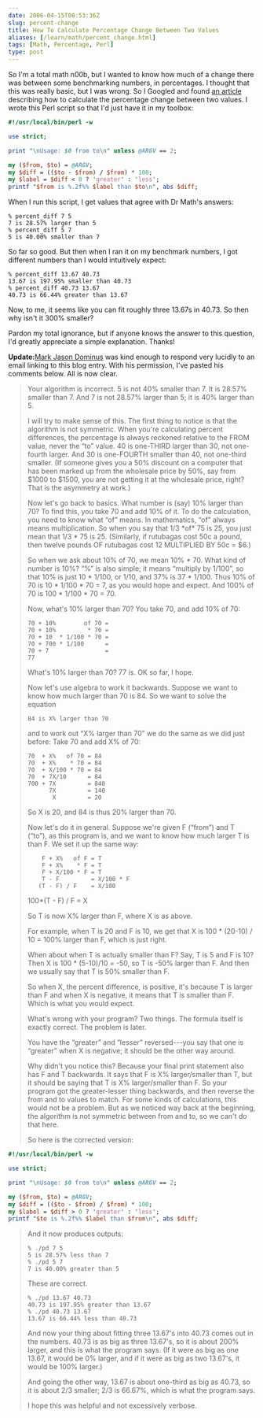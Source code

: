 ```yaml
--- 
date: 2006-04-15T00:53:36Z
slug: percent-change
title: How To Calculate Percentage Change Between Two Values
aliases: [/learn/math/percent_change.html]
tags: [Math, Percentage, Perl]
type: post
---
```


So I'm a total math n00b, but I wanted to know how much of a change there was
between some benchmarking numbers, in percentages. I thought that this was
really basic, but I was wrong. So I Googled and found [an article] describing
how to calculate the percentage change between two values. I wrote this Perl
script so that I'd just have it in my toolbox:

``` perl
#!/usr/local/bin/perl -w

use strict;

print "\nUsage: $0 from to\n" unless @ARGV == 2;

my ($from, $to) = @ARGV;
my $diff = (($to - $from) / $from) * 100;
my $label = $diff < 0 ? 'greater' : 'less';
printf "$from is %.2f%% $label than $to\n", abs $diff;
```

When I run this script, I get values that agree with Dr Math's answers:

    % percent_diff 7 5
    7 is 28.57% larger than 5
    % percent_diff 5 7
    5 is 40.00% smaller than 7

So far so good. But then when I ran it on my benchmark numbers, I got different
numbers than I would intuitively expect:

    % percent_diff 13.67 40.73
    13.67 is 197.95% smaller than 40.73
    % percent_diff 40.73 13.67
    40.73 is 66.44% greater than 13.67

Now, to me, it seems like you can fit roughly three 13.67s in 40.73. So then why
isn't it 300% smaller?

Pardon my total ignorance, but if anyone knows the answer to this question, I'd
greatly appreciate a simple explanation. Thanks!

**Update:**[Mark Jason Dominus] was kind enough to respond very lucidly to an
email linking to this blog entry. With his permission, I've pasted his comments
below. All is now clear.

  [an article]: http://mathforum.org/library/drmath/view/58083.html
    "Ask Dr. Math: Percent Change, Increase, Difference"
  [Mark Jason Dominus]: http://www.plover.com/blog/ "Mark Jason Dominus"

> Your algorithm is incorrect. 5 is not 40% smaller than 7. It is 28.57% smaller
> than 7. And 7 is not 28.57% larger than 5; it is 40% larger than 5.
> 
> I will try to make sense of this. The first thing to notice is that the
> algorithm is not symmetric. When you're calculating percent differences, the
> percentage is always reckoned relative to the FROM value, never the “to” value.
> 40 is one-THIRD larger than 30, not one-fourth larger. And 30 is one-FOURTH
> smaller than 40, not one-third smaller. (If someone gives you a 50% discount on
> a computer that has been marked up from the wholesale price by 50%, say from
> $1000 to $1500, you are not getting it at the wholesale price, right? That is
> the asymmetry at work.)
> 
> Now let's go back to basics. What number is (say) 10% larger than 70? To find
> this, you take 70 and add 10% of it. To do the calculation, you need to know
> what “of” means. In mathematics, “of” always means multiplication. So when you
> say that 1/3 \*of\* 75 is 25, you just mean that 1/3 \* 75 is 25. (Similarly, if
> rutubagas cost 50c a pound, then twelve pounds OF rutubagas cost 12 MULTIPLIED
> BY 50c = $6.)
> 
> So when we ask about 10% of 70, we mean 10% \* 70. What kind of number is 10%?
> “%” is also simple; it means “multiply by 1/100”, so that 10% is just 10 \*
> 1/100, or 1/10, and 37% is 37 \* 1/100. Thus 10% of 70 is 10 \* 1/100 \* 70 = 7,
> as you would hope and expect. And 100% of 70 is 100 \* 1/100 \* 70 = 70.
> 
> Now, what's 10% larger than 70? You take 70, and add 10% of 70:
> 
>     70 + 10%        of 70 =
>     70 + 10%         * 70 = 
>     70 + 10  * 1/100 * 70 = 
>     70 + 700 * 1/100      =
>     70 + 7                =
>     77
> 
> What's 10% larger than 70? 77 is. OK so far, I hope.
> 
> Now let's use algebra to work it backwards. Suppose we want to know how much
> larger than 70 is 84. So we want to solve the equation
> 
>     84 is X% larger than 70
> 
> and to work out “X% larger than 70” we do the same as we did just before: Take
> 70 and add X% of 70:
> 
>     70  + X%   of 70 = 84
>     70  + X%    * 70 = 84
>     70  + X/100 * 70 = 84
>     70  + 7X/10      = 84
>     700 + 7X         = 840
>           7X         = 140
>            X         = 20
> 
> So X is 20, and 84 is thus 20% larger than 70.
> 
> Now let's do it in general. Suppose we're given F (“from”) and T (“to”), as this
> program is, and we want to know how much larger T is than F. We set it up the
> same way:
> 
>         F + X%   of F = T
>         F + X%    * F = T
>         F + X/100 * F = T
>         T - F         = X/100 * F
>        (T - F) / F    = X/100
>    100*(T - F) / F    = X
> 
> So T is now X% larger than F, where X is as above.
> 
> For example, when T is 20 and F is 10, we get that X is 100 \* (20-10) / 10 =
> 100% larger than F, which is just right.
> 
> When about when T is actually smaller than F? Say, T is 5 and F is 10? Then X is
> 100 \* (5-10)/10 = -50, so T is -50% larger than F. And then we usually say that
> T is 50% smaller than F.
> 
> So when X, the percent difference, is positive, it's because T is larger than F
> and when X is negative, it means that T is smaller than F. Which is what you
> would expect.
> 
> What's wrong with your program? Two things. The formula itself is exactly
> correct. The problem is later.
> 
> You have the “greater” and “lesser” reversed---you say that one is “greater”
> when X is negative; it should be the other way around.
> 
> Why didn't you notice this? Because your final print statement also has F and T
> backwards. It says that F is X% larger/smaller than T, but it should be saying
> that T is X% larger/smaller than F. So your program got the greater-lesser thing
> backwards, and then reverse the from and to values to match. For some kinds of
> calculations, this would not be a problem. But as we noticed way back at the
> beginning, the algorithm is not symmetric between from and to, so we can't do
> that here.
> 
> So here is the corrected version:
>
``` perl
#!/usr/local/bin/perl -w

use strict;

print "\nUsage: $0 from to\n" unless @ARGV == 2;

my ($from, $to) = @ARGV;
my $diff = (($to - $from) / $from) * 100;
my $label = $diff > 0 ? 'greater' : 'less';
printf "$to is %.2f%% $label than $from\n", abs $diff;
```
>
> And it now produces outputs:
> 
>     % ./pd 7 5
>     5 is 28.57% less than 7
>     % ./pd 5 7
>     7 is 40.00% greater than 5
> 
> These are correct.
> 
>     % ./pd 13.67 40.73
>     40.73 is 197.95% greater than 13.67
>     % ./pd 40.73 13.67
>     13.67 is 66.44% less than 40.73
> 
> And now your thing about fitting three 13.67's into 40.73 comes out in the
> numbers. 40.73 is as big as three 13.67's, so it is about 200% larger, and this
> is what the program says. (If it were as big as one 13.67, it would be 0%
> larger, and if it were as big as two 13.67's, it would be 100% larger.)
> 
> And going the other way, 13.67 is about one-third as big as 40.73, so it is
> about 2/3 smaller; 2/3 is 66.67%, which is what the program says.
> 
> I hope this was helpful and not excessively verbose.
